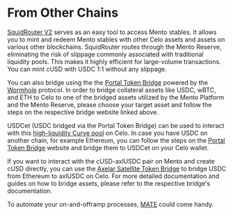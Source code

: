 # From Other Chains

[SquidRouter V2](https://v2.app.squidrouter.com/) serves as an easy tool to access Mento stables. It allows you to mint and redeem Mento stables with other Celo assets and assets on various other blockchains. SquidRouter routes through the Mento Reserve, eliminating the risk of slippage commonly associated with traditional liquidity pools. This makes it highly efficient for large-volume transactions. You can mint cUSD with USDC 1:1 without any slippage. 

You can also bridge using the the [Portal Token Bridge](https://www.portalbridge.com/#/transfer) powered by the [Wormhole](https://wormhole.com/) protocol. In order to bridge collateral assets like USDC, wBTC, and ETH to Celo to one of the bridged assets utilized by the Mento Platform and the Mento Reserve, please choose your target asset and follow the steps on the respective bridge website linked above.

USDCet (USDC bridged via the Portal Token Bridge) can be used to interact with this [high-liquidity Curve pool](on-celo.md) on Celo. In case you have USDC on another chain, for example Ethereum, you can follow the steps on the [Portal Token Bridge](https://www.portalbridge.com/#/transfer) website and bridge them to USDCet on your Celo wallet. 

If you want to interact with the cUSD-axlUSDC pair on Mento and create cUSD directly, you can use the [Axelar Satellite Token Bridge](https://satellite.money/?source=ethereum\&destination=celo\&asset\_denom=uusdc\&destination\_address=) to bridge USDC from Ethereum to axlUSDC on Celo.
For more detailed documentation and guides on how to bridge assets, please refer to the respective bridge's documentation.

To automate your on-and-offramp processes, [MATE](https://docs.mento.org/mento/on-off-ramp/automation-via-mate) could come handy.
